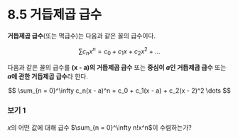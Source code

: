 # 8.5 거듭제곱 급수

**거듭제곱 급수**(또는 멱급수)는 다음과 같은 꼴의 급수이다.

$$
\sum c_nx^n = c_0 + c_1x + c_2x^2 + \dots
$$

다음과 같은 꼴의 급수를 **(x - a)의 거듭제곱 급수** 또는 **중심이 $a$인 거듭제곱 급수** 또는 **$a$에 관한 거듭제곱 급수**라 한다.

$$
\sum_{n = 0}^\infty c_n(x - a)^n = c_0 + c_1(x - a) + c_2(x - 2)^2 \dots
$$

### 보기 1

$x$의 어떤 값에 대해 급수 $\sum_{n = 0}^\infty n!x^n$이 수렴하는가?



